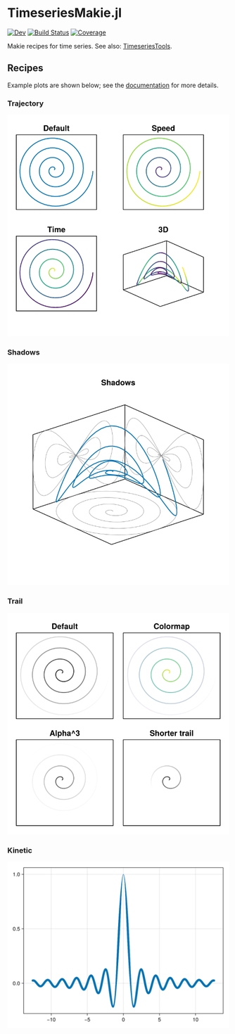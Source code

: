 # TimeseriesMakie.jl

[![Dev](https://img.shields.io/badge/docs-dev-blue.svg)](https://brendanjohnharris.github.io/TimeseriesDocs.jl/dev/TimeseriesMakie/)
[![Build Status](https://github.com/brendanjohnharris/TimeseriesMakie.jl/actions/workflows/CI.yml/badge.svg?branch=main)](https://github.com/brendanjohnharris/TimeseriesMakie.jl/actions/workflows/CI.yml?query=branch%3Amain)
[![Coverage](https://codecov.io/gh/brendanjohnharris/TimeseriesMakie.jl/branch/main/graph/badge.svg)](https://codecov.io/gh/brendanjohnharris/TimeseriesMakie.jl)

Makie recipes for time series. See also: [TimeseriesTools](https://github.com/brendanjohnharris/TimeseriesTools.jl).

## Recipes

Example plots are shown below; see the [documentation](https://brendanjohnharris.github.io/TimeseriesDocs.jl/dev/TimeseriesMakie/) for more details.

### Trajectory

![Trajectory](./test/recipes/trajectory.png)

### Shadows

![Shadows](./test/recipes/shadows.png)

### Trail

![Trail](./test/recipes/trail.png)

### Kinetic

![Kinetic](./test/recipes/kinetic.png)